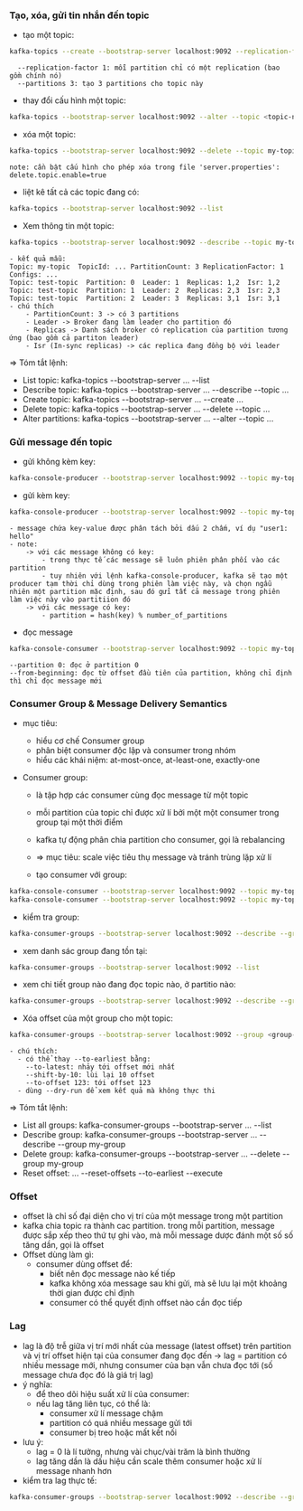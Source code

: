 ### Tạo, xóa, gửi tin nhắn đến topic
- tạo một topic:
```sh
kafka-topics --create --bootstrap-server localhost:9092 --replication-factor 1 --partitions 3 --topic my-topic
```
      --replication-factor 1: mỗi partition chỉ có một replication (bao gồm chính nó)
      --partitions 3: tạo 3 partitions cho topic này
- thay đổi cấu hình một topic:
```sh
kafka-topics --bootstrap-server localhost:9092 --alter --topic <topic-name> --partitions <new-total-partition-count>
```

- xóa một topic:
```sh
kafka-topics --bootstrap-server localhost:9092 --delete --topic my-topic
```
    note: cần bật cấu hình cho phép xóa trong file 'server.properties': delete.topic.enable=true

- liệt kê tất cả các topic đang có:
```sh
kafka-topics --bootstrap-server localhost:9092 --list
```

- Xem thông tin một topic:
```sh
kafka-topics --bootstrap-server localhost:9092 --describe --topic my-topic
```
    - kết quả mẫu:
    Topic: my-topic  TopicId: ... PartitionCount: 3 ReplicationFactor: 1 Configs: ...
    Topic: test-topic  Partition: 0  Leader: 1  Replicas: 1,2  Isr: 1,2
    Topic: test-topic  Partition: 1  Leader: 2  Replicas: 2,3  Isr: 2,3
    Topic: test-topic  Partition: 2  Leader: 3  Replicas: 3,1  Isr: 3,1
    - chú thích
        - PartitionCount: 3 -> có 3 partitions
        - Leader -> Broker đang làm leader cho partition đó
        - Replicas -> Danh sách broker có replication của partition tương ứng (bao gồm cả partiton leader)
        - Isr (In-sync replicas) -> các replica đang đồng bộ với leader

=> Tóm tắt lệnh:
- List topic:       kafka-topics --bootstrap-server ... --list
- Describe topic:   kafka-topics --bootstrap-server ... --describe --topic ...
- Create topic:     kafka-topics --bootstrap-server ... --create ...
- Delete topic:     kafka-topics --bootstrap-server ... --delete --topic ...
- Alter partitions:	kafka-topics --bootstrap-server ... --alter --topic ...

### Gửi message đến topic
  - gửi không kèm key:
```sh
kafka-console-producer --bootstrap-server localhost:9092 --topic my-topic
```
  - gửi kèm key:
```sh
kafka-console-producer --bootstrap-server localhost:9092 --topic my-topic --property "parse.key=true" --property "key.separator=:"
```
    - message chứa key-value được phân tách bởi dấu 2 chấm, ví dụ "user1: hello"
    - note:
        -> với các message không có key:
            - trong thực tế các message sẽ luôn phiên phân phối vào các partition
            - tuy nhiên với lệnh kafka-console-producer, kafka sẽ tạo một producer tạm thời chỉ dùng trong phiên làm việc này, và chọn ngẫu nhiên một partition mặc định, sau đó gửi tất cả message trong phiên làm việc này vào partitiion đó
        -> với các message có key:
            - partition = hash(key) % number_of_partitions
- đọc message
```sh
kafka-console-consumer --bootstrap-server localhost:9092 --topic my-topic --partition 0 --from-beginning
```
    --partition 0: đọc ở partition 0
    --from-beginning: đọc từ offset đầu tiên của partition, không chỉ định thì chỉ đọc message mới


### Consumer Group & Message Delivery Semantics
- mục tiêu:
    - hiểu cơ chế Consumer group
    - phân biệt consumer độc lập và consumer trong nhóm
    - hiểu các khái niệm: at-most-once, at-least-one, exactly-one

- Consumer group:
  - là tập hợp các consumer cùng đọc message từ một topic
  - mỗi partition của topic chỉ được xử lí bởi một một consumer trong group tại một thời điểm
  - kafka tự động phân chia partition cho consumer, gọi là rebalancing
  - => mục tiêu: scale việc tiêu thụ message và tránh trùng lặp xử lí

  - tạo consumer với group:
```sh
kafka-console-consumer --bootstrap-server localhost:9092 --topic my-topic --group my-Group
kafka-console-consumer --bootstrap-server localhost:9092 --topic my-topic --group my-Group
```
  - kiểm tra group:
```sh
kafka-consumer-groups --bootstrap-server localhost:9092 --describe --group my-group
```
  - xem danh sác group đang tồn tại:
```sh
kafka-consumer-groups --bootstrap-server localhost:9092 --list
```
  - xem chi tiết group nào đang đọc topic nào, ở partitio nào:
```sh
kafka-consumer-groups --bootstrap-server localhost:9092 --describe --group my-group
```
  - Xóa offset của một group cho một topic:
```sh
kafka-consumer-groups --bootstrap-server localhost:9092 --group <group-name> --topic <topic-name> --reset-offsets --to-earliest --execute
```
    - chú thích:
      - có thể thay --to-earliest bằng:
        --to-latest: nhảy tới offset mới nhất
        --shift-by-10: lùi lại 10 offset
        --to-offset 123: tới offset 123
      - dùng --dry-run dể xem kết quả mà không thực thi

=> Tóm tắt lệnh:
- List all groups:  kafka-consumer-groups --bootstrap-server ... --list
- Describe group:   kafka-consumer-groups --bootstrap-server ... --describe --group my-group
- Delete group:     kafka-consumer-groups --bootstrap-server ... --delete --group my-group
- Reset offset:     ... --reset-offsets --to-earliest --execute


### Offset
  - offset là chỉ số đại diện cho vị trí của một message trong một partition
  - kafka chia topic ra thành cac partition. trong mỗi partition, message được sắp xếp theo thứ tự ghi vào, mà mỗi message dược đánh một số số tăng dần, gọi là offset
  - Offset dùng làm gì:
    - consumer dùng offset để:
      - biết nên đọc message nào kế tiếp
      - kafka không xóa message sau khi gửi, mà sẽ lưu lại một khoảng thời gian được chỉ định
      - consumer có thể quyết định offset nào cần đọc tiếp

### Lag
  - lag là độ trễ giữa vị trí mới nhất của message (latest offset) trên partition và vị trí offset hiện tại của consumer đang đọc đến
  -> lag = partition có nhiều message mới, nhưng consumer của bạn vẫn chưa đọc tới (số message chưa đọc đó là giá trị lag)
  - ý nghĩa:
    - để theo dõi hiệu suất xử lí của consumer:
    - nếu lag tăng liên tục, có thể là:
      - consumer xử lí message chậm
      - partition có quá nhiều message gửi tới
      - consumer bị treo hoặc mất kết nối
  - lưu ý:
    - lag = 0 là lí tưởng, nhưng vài chục/vài trăm là bình thường
    - lag tăng dần là dấu hiệu cần scale thêm consumer hoặc xử lí message nhanh hơn
  - kiểm tra lag thực tế:
```sh
kafka-consumer-groups --bootstrap-server localhost:9092 --describe --group my-group
```
